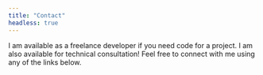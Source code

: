 ```yaml
---
title: "Contact"
headless: true
---
```


I am available as a freelance developer if you need code for a project. I am also available for technical consultation! Feel free to connect with me using any of the links below.

